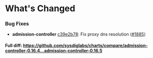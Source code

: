 # What's Changed

### Bug Fixes
- **admission-controller** [c39e2b78](https://github.com/sysdiglabs/charts/commit/c39e2b78f5cd376a618991f835134de965a6b682): Fix proxy dns resolution ([#1885](https://github.com/sysdiglabs/charts/issues/1885))
#### Full diff: https://github.com/sysdiglabs/charts/compare/admission-controller-0.16.4...admission-controller-0.16.5
